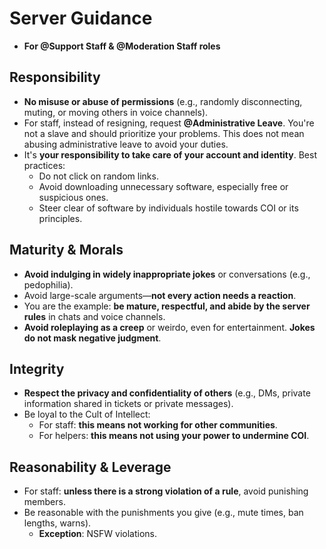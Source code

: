 # Server Guidance

- **For @Support Staff & @Moderation Staff roles**

## Responsibility

- **No misuse or abuse of permissions** (e.g., randomly disconnecting, muting, or moving others in voice channels).
- For staff, instead of resigning, request **@Administrative Leave**. You're not a slave and should prioritize your problems. This does not mean abusing administrative leave to avoid your duties.
- It's **your responsibility to take care of your account and identity**. Best practices:
  - Do not click on random links.
  - Avoid downloading unnecessary software, especially free or suspicious ones.
  - Steer clear of software by individuals hostile towards COI or its principles.

## Maturity & Morals

- **Avoid indulging in widely inappropriate jokes** or conversations (e.g., pedophilia).
- Avoid large-scale arguments—**not every action needs a reaction**.
- You are the example: **be mature, respectful, and abide by the server rules** in chats and voice channels.
- **Avoid roleplaying as a creep** or weirdo, even for entertainment. **Jokes do not mask negative judgment**.

## Integrity

- **Respect the privacy and confidentiality of others** (e.g., DMs, private information shared in tickets or private messages).
- Be loyal to the Cult of Intellect:
  - For staff: **this means not working for other communities**.
  - For helpers: **this means not using your power to undermine COI**.

## Reasonability & Leverage

- For staff: **unless there is a strong violation of a rule**, avoid punishing members.
- Be reasonable with the punishments you give (e.g., mute times, ban lengths, warns).
  - **Exception**: NSFW violations.

